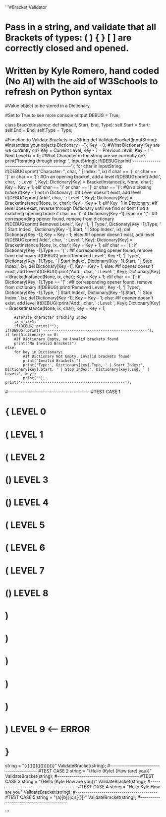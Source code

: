 '''#Bracket Validator
# Pass in a string, and validate that all Brackets of types: ( ) { } [ ] are correctly closed and opened.
# Written by Kyle Romero, hand coded (No AI) with the aid of W3Schools to refresh on Python syntax

#Value object to be stored in a Dictionary

#Set to True to see more console output
DEBUG = True;

class BracketInstance:
    def __init__(self, Start, End, Type):
        self.Start = Start;
        self.End = End;
        self.Type = Type;

#Function to Validate Brackets in a String
def ValidateBracket(InputString):
    #Instantiate your objects
    Dictionary = {};
    Key = 0; #What Dictionary Key are we currently on? Key = Current Level, Key - 1 = Previous Level, Key + 1 = Next Level
    ix = 0; #What Character in the string are we currently on?
    print("Iterating through string: ", InputString);
    if(DEBUG):print('-----------------------------------------------');
    for char in InputString:
        if(DEBUG):print("Character: ", char, " | Index: ", ix)
        if char == '(' or char == '{' or char == '[':
                #On an opening bracket, add a level
                if(DEBUG):print('Add:', char, ' : Level: ', Key);
                Dictionary[Key] = BracketInstance(ix, None, char);
                Key = Key + 1;
        elif char == ')' or char == ']' or char == '}':
            #On a closing brace
            if(Key - 1 not in Dictionary):
                #If Level doesn't exist, add level
                if(DEBUG):print('Add:', char, ' : Level: ', Key);
                Dictionary[Key] = BracketInstance(None, ix, char);
                Key = Key + 1;
            elif Key -1 in Dictionary:
                #If level does exist, reverse through Dictionary until we find or dont find a matching opening brace
                if char == ')':
                        if Dictionary[Key -1].Type == '(' :
                            #If corresponding opener found, remove from dictionary
                            if(DEBUG):print('Removed Level:', Key -1, '| Type:', Dictionary[Key -1].Type, ' | Start Index:', Dictionary[Key -1].Start, ' | Stop Index:', ix);
                            del Dictionary[Key -1];
                            Key = Key - 1;
                        else:
                            #If opener doesn't exist, add level
                            if(DEBUG):print('Add:', char, ' : Level: ', Key);
                            Dictionary[Key] = BracketInstance(None, ix, char);
                            Key = Key + 1;
                elif char == '}':
                        if Dictionary[Key -1].Type == '{' :
                            #If corresponding opener found, remove from dictionary
                            if(DEBUG):print('Removed Level:', Key -1, '| Type:', Dictionary[Key -1].Type, ' | Start Index:', Dictionary[Key -1].Start, ' | Stop Index:', ix);
                            del Dictionary[Key -1];
                            Key = Key - 1;
                        else:
                            #If opener doesn't exist, add level
                            if(DEBUG):print('Add:', char, ' : Level: ', Key);
                            Dictionary[Key] = BracketInstance(None, ix, char);
                            Key = Key + 1;
                elif char == ']':
                        if Dictionary[Key -1].Type == '[' :
                            #If corresponding opener found, remove from dictionary
                            if(DEBUG):print('Removed Level:', Key -1, '| Type:', Dictionary[Key -1].Type, ' | Start Index:', Dictionary[Key -1].Start, ' | Stop Index:', ix);
                            del Dictionary[Key -1];
                            Key = Key - 1;
                        else:
                            #If opener doesn't exist, add level
                            if(DEBUG):print('Add:', char, ' : Level: ', Key);
                            Dictionary[Key] = BracketInstance(None, ix, char);
                            Key = Key + 1;
                        
        #Iterate character tracking index     
        ix = ix+1;
        if(DEBUG):print("");
    if(DEBUG):print('-----------------------------------------------');
    if len(Dictionary) == 0:
        #If Dictionary Empty, no invalid brackets found
        print("No Invalid Brackets")
    else:
        for key in Dictionary:
            #If Dictionary Not Empty, invalid brackets found
            print("Invalid Brackets:")
            print('Type:', Dictionary[key].Type, ' | Start Index:', Dictionary[key].Start, ' | Stop Index:', Dictionary[key].End, ' | Level:', key);
            print("");
    print('-----------------------------------------------');

#-----------------------------------------
#TEST CASE 1
# { LEVEL 0
#     ( LEVEL 1
#         ( LEVEL 2
#             () LEVEL 3
#             () LEVEL 4
#             ( LEVEL 5
#                 ( LEVEL 6
#                     ( LEVEL 7
#                         () LEVEL 8
#                     )
#                 )
#             )
#         )
#     )
# ) LEVEL 9 <-- ERROR
# }
string = "{((()()(((()))))))}"
ValidateBracket(string);
#-----------------------------------------
#TEST CASE 2
string = "{Hello (Kyle) {How (are) you})"
ValidateBracket(string);
#-----------------------------------------
#TEST CASE 3
string = "{Hello (Kyle How are you})"
ValidateBracket(string);
#-----------------------------------------
#TEST CASE 4
string = "Hello Kyle How are you"
ValidateBracket(string);
#-----------------------------------------
#TEST CASE 5
string = "{a}[b]{(c)([{}])"
ValidateBracket(string);
#-----------------------------------------

'''

        
